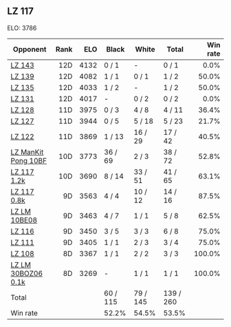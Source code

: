 ## LZ 117 ##

ELO: 3786

Opponent | Rank | ELO | Black | White | Total | Win rate
---------|-----:|----:|-------|-------|-------|-------:
[LZ 143](LZ%20143.md) | 12D | 4132 | 0 / 1 | - | 0 / 1 | 0.0%
[LZ 139](LZ%20139.md) | 12D | 4082 | 1 / 1 | 0 / 1 | 1 / 2 | 50.0%
[LZ 135](LZ%20135.md) | 12D | 4033 | 1 / 2 | - | 1 / 2 | 50.0%
[LZ 131](LZ%20131.md) | 12D | 4017 | - | 0 / 2 | 0 / 2 | 0.0%
[LZ 128](LZ%20128.md) | 11D | 3975 | 0 / 3 | 4 / 8 | 4 / 11 | 36.4%
[LZ 127](LZ%20127.md) | 11D | 3944 | 0 / 5 | 5 / 18 | 5 / 23 | 21.7%
[LZ 122](LZ%20122.md) | 11D | 3869 | 1 / 13 | 16 / 29 | 17 / 42 | 40.5%
[LZ ManKit Pong 10BF](LZ%20ManKit%20Pong%2010BF.md) | 10D | 3773 | 36 / 69 | 2 / 3 | 38 / 72 | 52.8%
[LZ 117 1.2k](LZ%20117%201.2k.md) | 10D | 3690 | 8 / 14 | 33 / 51 | 41 / 65 | 63.1%
[LZ 117 0.8k](LZ%20117%200.8k.md) | 9D | 3563 | 4 / 4 | 10 / 12 | 14 / 16 | 87.5%
[LZ LM 10BE08](LZ%20LM%2010BE08.md) | 9D | 3463 | 4 / 7 | 1 / 1 | 5 / 8 | 62.5%
[LZ 116](LZ%20116.md) | 9D | 3450 | 3 / 5 | 3 / 3 | 6 / 8 | 75.0%
[LZ 111](LZ%20111.md) | 9D | 3405 | 1 / 1 | 2 / 3 | 3 / 4 | 75.0%
[LZ 108](LZ%20108.md) | 8D | 3367 | 1 / 1 | 2 / 2 | 3 / 3 | 100.0%
[LZ LM 30BOZ06 0.1k](LZ%20LM%2030BOZ06%200.1k.md) | 8D | 3269 | - | 1 / 1 | 1 / 1 | 100.0%
Total | | | 60 / 115 | 79 / 145 | 139 / 260 | 
Win rate| | | 52.2% | 54.5% | 53.5% | 
